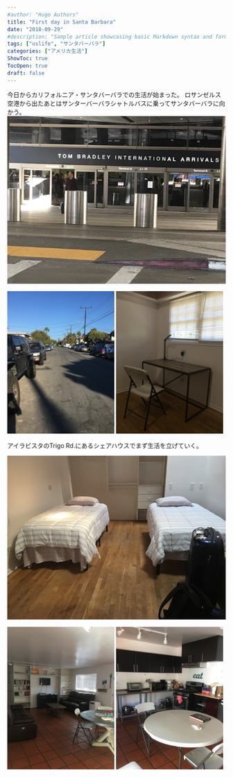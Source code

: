 ```yaml
---
#author: "Hugo Authors"
title: "First day in Santa Barbara"
date: "2018-09-29"
#description: "Sample article showcasing basic Markdown syntax and formatting for HTML elements."
tags: ["uslife", "サンタバーバラ"]
categories: ["アメリカ生活"]
ShowToc: true
TocOpen: true
draft: false
---
```


今日からカリフォルニア・サンタバーバラでの生活が始まった。
ロサンゼルス空港から出たあとはサンターバーバラシャトルバスに乗ってサンタバーバラに向かう。
![](images/2022-02-10-22-02-45.png#center)

<p>
<img src="images/2022-02-10-22-03-08.png" width=49% >
<img src="images/2022-02-10-22-03-21.png" width=49% >
</p>

アイラビスタのTrigo Rd.にあるシェアハウスでまず生活を立げていく。

![](images/2022-02-10-22-02-03.png#center)

<p>
<img src="images/2022-02-10-22-04-11.png" width=49% >
<img src="images/2022-02-10-22-04-24.png" width=49% >
</p>

